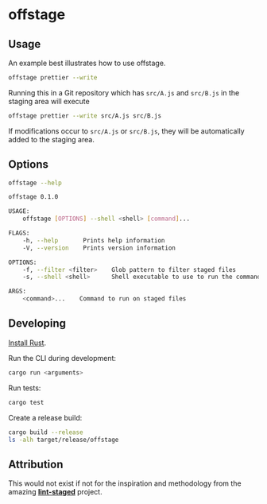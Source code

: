 # offstage

## Usage

An example best illustrates how to use offstage.

```sh
offstage prettier --write
```

Running this in a Git repository which has `src/A.js` and `src/B.js` in the
staging area will execute

```sh
offstage prettier --write src/A.js src/B.js
```

If modifications occur to `src/A.js` or `src/B.js`, they will be automatically
added to the staging area.

## Options

```sh
offstage --help

offstage 0.1.0

USAGE:
    offstage [OPTIONS] --shell <shell> [command]...

FLAGS:
    -h, --help       Prints help information
    -V, --version    Prints version information

OPTIONS:
    -f, --filter <filter>    Glob pattern to filter staged files
    -s, --shell <shell>      Shell executable to use to run the command [env: SHELL=/usr/bin/fish]

ARGS:
    <command>...    Command to run on staged files
```

## Developing

[Install Rust](https://www.rust-lang.org/learn/get-started).

Run the CLI during development:

```sh
cargo run <arguments>
```

Run tests:

```sh
cargo test
```

Create a release build:

```sh
cargo build --release
ls -alh target/release/offstage
```

## Attribution

This would not exist if not for the inspiration and methodology from the amazing
<b>[lint-staged](https://github.com/okonet/lint-staged)</b> project.
